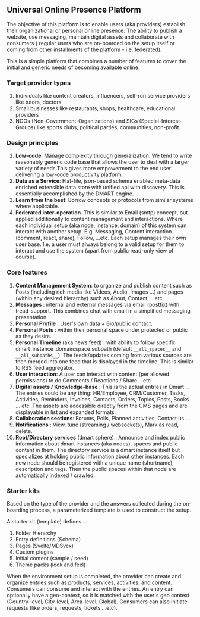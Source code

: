 ## Universal Online Presence Platform

The objective of this platform is to enable users (aka providers) establish their organizational or personal online presence: The ability to publish a website, use messaging, maintain digital assets and collaborate with consumers ( regular users who are on-boarded on the setup itself or coming from other installments of the platform - i.e. federated).

This is a simple platform that combines a number of features to cover the initial and generic needs of becoming available online.

### Target provider types

1. Individuals like content creators, influencers, self-run service providers like tutors, doctors
2. Small businesses like restaurants, shops, healthcare, educational providers 
3. NGOs (Non-Government-Organizations) and SIGs (Special-Interest-Groups) like sports clubs, political parties, communities, non-profit.

### Design principles

1. **Low-code**: Manage complexity through generalization. We tend to write reasonably generic code base that allows the user to deal with a larger variety of needs.This gives more empowerment to the end user delivering a low-code productivity platform.
2. **Data as a Service**: Flat-file, json-based schema enabled meta-data enriched extensible data store with unified api with discovery. This is essentially accomplished by the DMART engine.
3. **Learn from the best**: Borrow concepts or protocols from similar systems where applicable.
4. **Federated inter-operation**. This is similar to Email (smtp) concept, but applied additionally to content management and interactions. Where each individual setup (aka node, instance, domain) of this system can interact with another setup. E.g. Messaging, Content interaction (comment, react, share), Follow, ...etc. Each setup manages their own user base. I.e. a user must always belong to a valid setup for them to interact and use the system (apart from public read-only view of course).


### Core features

1. **Content Management System**: to organize and publish content such as Posts (including rich media like Videos, Audio, Images ...) and pages (within any desired hierarchy) such as About, Contact, ...etc.
2. **Messages** : internal and external messages via email (postfix) with tread-support. This combines chat with email in a simplified messaging presentation. 
3. **Personal Profile** : User's own data + Bio/public contact.
4. **Personal Posts** : within their personal space under protected or public as they desire.
5. **Personal Timeline** (aka news feed) : with ability to follow specific dmart_instance_domain:space:subpath (default `__all_spaces__` and `__all_subpaths__`). The feeds/updates coming from various sources are then merged into one feed that is displayed in the timeline. This is similar to RSS feed aggregator.
6. **User interaction**: A user can interact with content (per allowed permissions) to do Comments / Reactions / Share ...etc
7. **Digital assets / Knowledge-base** : This is the actual entries in Dmart … The entries could be any thing: HR/Employee, CRM/Customer, Tasks, Activities, Reminders, Invoices, Contacts, Orders, Topics, Posts, Books ... etc. The assets are accessible directly from the CMS pages and are displayable in list and expanded formats.
8. **Collaboration sections**: Forums, Polls, Planned activities, Contact us …
9. **Notifications** : View, tune (streaming / websockets), Mark as read, delete. 
10. **Root/Directory services** (dmart sphere) : Announce and index public information about dmart instances (aka nodes), spaces and public content in them. The directory service is a dmart instance itself but specializes at holding public information about other instances. Each new node should be registered with a unique name (shortname), description and tags. Then the public spaces within that node are automatically indexed / crawled. 

### Starter kits

Based on the type of the provider and the answers collected during the on-boarding process, a parameterized template is used to construct the setup.

A starter kit (template) defines ...

1. Folder Hierarchy
2. Entry definitions (Schema)
3. Pages (Svelte/MDSvex)
4. Custom plugins
5. Initial content (sample / seed)
6. Theme packs (look and feel)

When the environment setup is completed, the provider can create and organize entries such as products, services, activities, and content. Consumers can consume and interact with the entries. An entry can optionally have a geo-context, so it is matched with the user's geo context (Country-level, City-level, Area-level, Global). Consumers can also initiate requests (like orders, requests, tickets ...etc).

